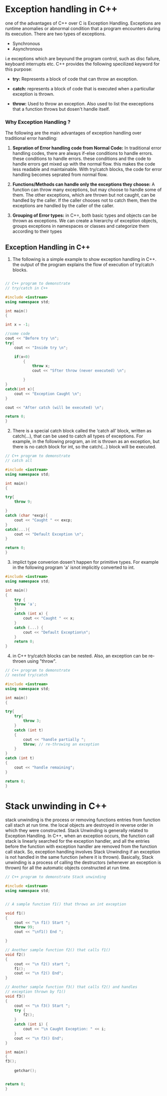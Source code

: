 # Exception handling in C++

one of the advantages of C++ over C is Exception Handling. Exceptions are runtime anomalies or abnormal condition that a program encounters during its execution. There are two types of exceptions.

- Synchronous
- Asynchronous 

i.e exceptions which are beyound the program control, such as disc failure, keyboard interrupts etc. C++ provides the following specilized keyword for this purpose:

- **try:** Represents a block of code that can throw an exception.

- **catch:** represents a block of code that is executed when a particullar exception is thrown.

- **throw:** Used to throw an exception. Also used to list the execeptions that a function throws but dosen't handle itself.

### Why Exception Handling ?

The following are the main advantages of exception handling over traditional error handling:

1. **Sepration of Error handling code from Normal Code:** In traditional error handling codes, there are always if-else conditions to handle errors. these conditions to handle errors. these conditions and the code to handle errors get mixed up with the normal flow. this makes the code less readable and maintainable. With try/catch blocks, the code for error handling becomes seprated from normal flow.

1. **Functions/Methods can handle only the exceptions they choose:** A function can throw many exceptions, but may choose to handle some of them. The other exceptions, which are thrown but not caught, can be handled by the caller. If the caller chooses not to catch them, then the exceptions are handled by the caller of the caller. 

1. **Grouping of Error types:** in C+=, both basic types and objects can be thrown as exceptions. We can create a hierarchy of exception objects, groups exceptions in namespaces or classes and categorize them according to their types


## Exception Handling in C++
1. The following is a simple example to show exception handling in C++. the output of the program explains the flow of execution of try/catch blocks.

```c++

// C++ program to demonstrate 
// try/catch in C++

#include <iostream>
using namespace std;

int main()
{

int x = -1;

//some code 
cout << "Before try \n";
try{
    cout << "Inside try \n";

    if(x<0)
        {
            throw x;
            cout << "Sfter throw (never executed) \n";

        }
}
catch(int x){
    cout << "Exception Caught \n";
}

cout << "After catch (will be executed) \n";

return 0;
}
```

2. There is a special catch block called the ‘catch all’ block, written as catch(…), that can be used to catch all types of exceptions. For example, in the following program, an int is thrown as an exception, but there is no catch block for int, so the catch(…) block will be executed. 

```c++
// C++ program to demonstrate 
// catch all 

#include <iostream>
using namespace std;

int main()
{

try{
    throw 9;

}
catch (char *excp){
    cout << "Caught " << excp;
}
catch(...){
    cout << "Default Exception \n";
}

return 0;
}
```

3. implict type converion dosen't happen for primitive types. For example in the following program 'a' isnot implicitly converted to int.

```c++
#include <iostream>
using namespace std;

int main()
{
	try {
	throw 'a';
	}
	catch (int x) {
		cout << "Caught " << x;
	}
	catch (...) {
		cout << "Default Exception\n";
	}
	return 0;
}

```

4. in C++ try/catch blocks can be nested. Also, an exception can be re-throen using "throw".

```c++
// C++ program to demonstrate 
// nested try/catch

#include <iostream>
using namespace std;

int main()
{

try{
    try{
        throw 3;
    }
    catch (int t)
    {
        cout << "handle partially ";
        throw; // re-throwing an exception
    }
}
catch (int t)
{
    cout << "handle remaining";
}

return 0;
}
```

# Stack unwinding in C++

stack unwinding is the process or removing functions entries from function call stach at run time. the local objects are destroyed in reverse order in which they were constructed. 
Stack Unwinding is generally related to Exception Handling. In C++, when an exception occurs, the function call stack is linearly searched for the exception handler, and all the entries before the function with exception handler are removed from the function call stack. So, exception handling involves Stack Unwinding if an exception is not handled in the same function (where it is thrown). Basically, Stack unwinding is a process of calling the destructors (whenever an exception is thrown) for all the automatic objects constructed at run time. 

```c++
// C++ program to demonstrate Stack unwinding

#include <iostream>
using namespace std;


// A sample function f1() that throws an int exception 

void f1()
{
    cout << "\n f1() Start ";
    throw 99;
    cout << "\nf1() End ";

}

// Another sample function f2() that calls f1()
void f2() 
{
    cout << "\n f2() start ";
    f1();
    cout << "\n f2() End";
}

// Another sample function f3() that calls f2() and handles 
// exception thrown by f1() 
void f3() 
{ 
    cout << "\n f3() Start "; 
    try { 
        f2(); 
    } 
    catch (int i) { 
        cout << "\n Caught Exception: " << i; 
    } 
    cout << "\n f3() End"; 
} 

int main()
{
f3(); 
  
    getchar();


return 0;
}
```
